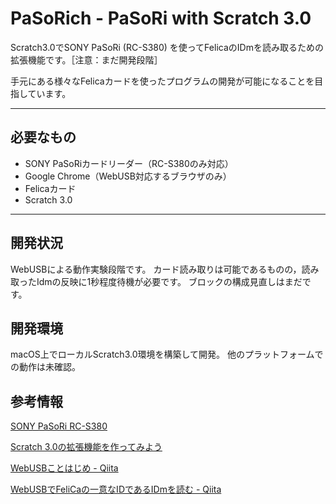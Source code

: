 # PaSoRich - PaSoRi with Scratch 3.0
Scratch3.0でSONY PaSoRi (RC-S380) を使ってFelicaのIDmを読み取るための拡張機能です。［注意：まだ開発段階］

手元にある様々なFelicaカードを使ったプログラムの開発が可能になることを目指しています。

---

## 必要なもの
- SONY PaSoRiカードリーダー（RC-S380のみ対応）
- Google Chrome（WebUSB対応するブラウザのみ）
- Felicaカード
- Scratch 3.0

---

## 開発状況
WebUSBによる動作実験段階です。
カード読み取りは可能であるものの，読み取ったIdmの反映に1秒程度待機が必要です。
ブロックの構成見直しはまだです。

## 開発環境
macOS上でローカルScratch3.0環境を構築して開発。
他のプラットフォームでの動作は未確認。

## 参考情報

[SONY PaSoRi RC-S380](https://www.sony.co.jp/Products/felica/consumer/products/RC-S380.html)

[Scratch 3.0の拡張機能を作ってみよう](https://ja.scratch-wiki.info/wiki/Scratch_3.0の拡張機能を作ってみよう)

[WebUSBことはじめ - Qiita](https://qiita.com/Aruneko/items/aebb75feca5bed12fe32)

[WebUSBでFeliCaの一意なIDであるIDmを読む - Qiita](https://qiita.com/saturday06/items/333fcdf5b3b8030c9b05)

